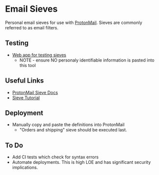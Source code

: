 # Email Sieves

Personal email sieves for use with [ProtonMail](https://protonmail.com/).
Sieves are commonly referred to as email filters.

## Testing

- [Web app for testing sieves](https://www.fastmail.com/cgi-bin/sievetest.pl)
  - NOTE - ensure NO personaly identifiable information is pasted into this tool

## Useful Links

- [ProtonMail Sieve Docs](https://protonmail.com/support/knowledge-base/sieve-advanced-custom-filters/)
- [Sieve Tutorial](https://p5r.uk/blog/2011/sieve-tutorial.html)

## Deployment

- Manually copy and paste the definitions into ProtonMail
  - "Orders and shipping" sieve should be executed last.

## To Do

- Add CI tests which check for syntax errors
- Automate deployments. This is high LOE and has significant security implications.
